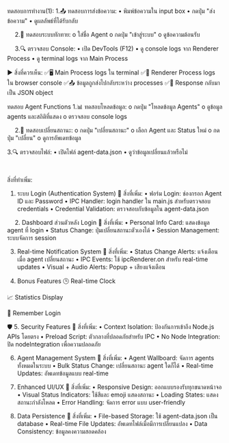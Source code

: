 ทดสอบการทำงาน(1):
1.📤 ทดสอบการส่งข้อความ:
•	พิมพ์ข้อความใน input box
•	กดปุ่ม "ส่งข้อความ"
•	ดูผลลัพธ์ที่ได้รับกลับ
 

 
2.👋 ทดสอบระบบทักทาย:
o	ใส่ชื่อ Agent
o	กดปุ่ม "เข้าสู่ระบบ"
o	ดูข้อความต้อนรับ
 

 
3.🔍 ตรวจสอบ Console:
•	เปิด DevTools (F12)
•	ดู console logs จาก Renderer Process
•	ดู terminal logs จาก Main Process
 
 
▶️ สิ่งที่ควรเห็น:
✅🖥️ Main Process logs ใน terminal
✅🎨 Renderer Process logs ใน browser console
✅📤 ข้อมูลถูกส่งไปกลับระหว่าง processes
✅🔄 Response กลับมาเป็น JSON object

ทดสอบ Agent Functions
1.📊 ทดสอบโหลดข้อมูล:
o	กดปุ่ม "โหลดข้อมูล Agents"
o	ดูข้อมูล agents และสถิติที่แสดง
o	ตรวจสอบ console logs
 
 
2.🔄 ทดสอบเปลี่ยนสถานะ:
o	กดปุ่ม "เปลี่ยนสถานะ"
o	เลือก Agent และ Status ใหม่
o	กดปุ่ม "เปลี่ยน"
o	ดูการอัพเดทข้อมูล
 

3.🔍 ตรวจสอบไฟล์:
•	เปิดไฟล์ agent-data.json
•	ดูว่าข้อมูลเปลี่ยนแล้วหรือไม่
 
` `

สิ่งที่ทำเพิ่ม:
1. ระบบ Login (Authentication System)
📝 สิ่งที่เพิ่ม:
•	ฟอร์ม Login: ช่องกรอก Agent ID และ Password
•	IPC Handler: login handler ใน main.js สำหรับตรวจสอบ credentials
•	Credential Validation: ตรวจสอบกับข้อมูลใน agent-data.json
 
 
2. Dashboard ส่วนตัวหลัง Login
📝 สิ่งที่เพิ่ม:
•	Personal Info Card: แสดงข้อมูล agent ที่ login
•	Status Change: ปุ่มเปลี่ยนสถานะตัวเองได้
•	Session Management: ระบบจัดการ session
 

3. Real-time Notification System
📝 สิ่งที่เพิ่ม:
•	Status Change Alerts: แจ้งเตือนเมื่อ agent เปลี่ยนสถานะ
•	IPC Events: ใช้ ipcRenderer.on สำหรับ real-time updates
•	Visual + Audio Alerts: Popup + เสียงแจ้งเตือน
 



4. Bonus Features 
🕒 Real-time Clock
 
📈 Statistics Display
 
💾 Remember Login
 
 
🛡️ 5. Security Features
📝 สิ่งที่เพิ่ม:
•	Context Isolation: ป้องกันการเข้าถึง Node.js APIs โดยตรง
•	Preload Script: ตัวกลางที่ปลอดภัยสำหรับ IPC
•	No Node Integration: ปิด nodeIntegration เพื่อความปลอดภัย
 

6. Agent Management System
📝 สิ่งที่เพิ่ม:
•	Agent Wallboard: จัดการ agents ทั้งหมดในระบบ
•	Bulk Status Change: เปลี่ยนสถานะ agent ใดก็ได้
•	Real-time Updates: อัพเดทข้อมูลแบบ real-time
 
7. Enhanced UI/UX
📝 สิ่งที่เพิ่ม:
•	Responsive Design: ออกแบบรองรับทุกขนาดหน้าจอ
•	Visual Status Indicators: ใช้สีและ emoji แสดงสถานะ
•	Loading States: แสดงสถานะกำลังโหลด
•	Error Handling: จัดการ error แบบ user-friendly
 




 8. Data Persistence
📝 สิ่งที่เพิ่ม:
•	File-based Storage: ใช้ agent-data.json เป็น database
•	Real-time File Updates: อัพเดทไฟล์เมื่อมีการเปลี่ยนแปลง
•	Data Consistency: ข้อมูลคงความสอดคล้อง
 
